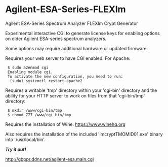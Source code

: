 # Agilent-ESA-Series-FLEXlm
Agilent ESA-Series Spectrum Analyzer FLEXlm Crypt Generator

Experimental interactive CGI to generate license keys for enabling options on older Agilent ESA-series spectrum analyzers.

Some options may require additional hardware or updated firmware.

Requires your web server to have CGI enabled. For Apache:
     
     $ sudo a2enmod cgi
     Enabling module cgi.
     To activate the new configuration, you need to run:
      (sudo) systemctl restart apache2

Requires a writable 'tmp' directory within your 'cgi-bin' directory and the ability for your HTTP server to work on files from that 'cgi-bin/tmp' directory:
     
     $ mkdir /www/cgi-bin/tmp
     $ chmod 777 /www/cgi-bin/tmp
      
Requires the installation of Wine: https://www.winehq.org

Also requires the installation of the included 'lmcryptTMOMID01.exe' binary into '/usr/local/bin'.

***Try it out!*** 

http://gbppr.ddns.net/agilent-esa.main.cgi

